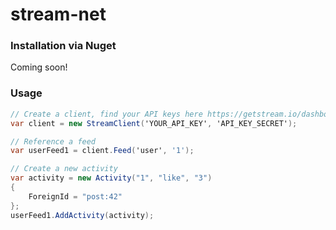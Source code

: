 # stream-net

### Installation via Nuget

Coming soon!

### Usage

```c#
// Create a client, find your API keys here https://getstream.io/dashboard/
var client = new StreamClient('YOUR_API_KEY', 'API_KEY_SECRET');

// Reference a feed
var userFeed1 = client.Feed('user', '1');

// Create a new activity
var activity = new Activity("1", "like", "3") 
{
	ForeignId = "post:42"
};  
userFeed1.AddActivity(activity);

```